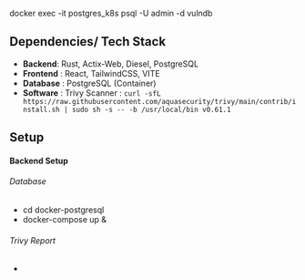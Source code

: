 docker exec -it postgres_k8s psql -U admin -d vulndb


## Dependencies/ Tech Stack

- **Backend**: Rust, Actix-Web, Diesel, PostgreSQL
- **Frontend** : React, TailwindCSS, VITE
- **Database** : PostgreSQL (Container)
- **Software** : Trivy Scanner : ```curl -sfL https://raw.githubusercontent.com/aquasecurity/trivy/main/contrib/install.sh | sudo sh -s -- -b /usr/local/bin v0.61.1 ```

## Setup

#### Backend Setup

###### Database

- cd docker-postgresql
- docker-compose up &

###### Trivy Report

- 
